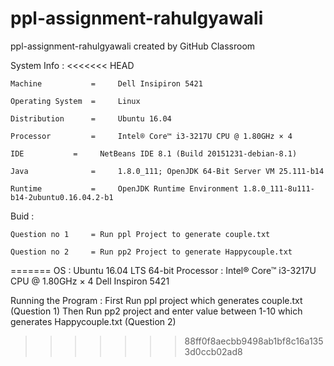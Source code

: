 # ppl-assignment-rahulgyawali
ppl-assignment-rahulgyawali created by GitHub Classroom

System Info :
<<<<<<< HEAD

	Machine           = 	Dell Insipiron 5421

	Operating System  = 	Linux

	Distribution      = 	Ubuntu 16.04

	Processor         = 	Intel® Core™ i3-3217U CPU @ 1.80GHz × 4 

	IDE 		  = 	NetBeans IDE 8.1 (Build 20151231-debian-8.1)

	Java              = 	1.8.0_111; OpenJDK 64-Bit Server VM 25.111-b14

	Runtime           = 	OpenJDK Runtime Environment 1.8.0_111-8u111-b14-2ubuntu0.16.04.2-b1


Buid :

	Question no 1	  =	Run ppl Project to generate couple.txt

	Question no 2     =	Run pp2 Project to generate Happycouple.txt
=======
    OS : Ubuntu 16.04 LTS 64-bit
    Processor : Intel® Core™ i3-3217U CPU @ 1.80GHz × 4 
    Dell Inspiron 5421

Running the Program :
First Run ppl project which generates couple.txt (Question 1)
Then Run pp2  project and enter value between 1-10  which generates Happycouple.txt (Question 2)
>>>>>>> 88ff0f8aecbb9498ab1bf8c16a1353d0ccb02ad8
